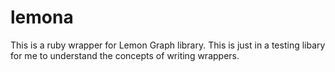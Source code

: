 # lemona
This is a ruby wrapper for Lemon Graph library. 
This is just in a testing libary for me to understand the concepts of writing wrappers. 
